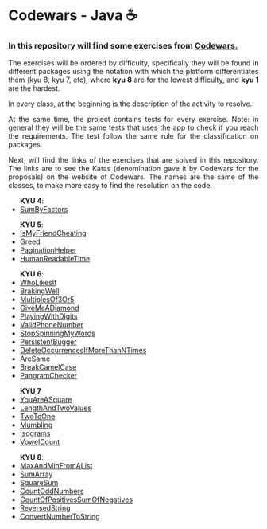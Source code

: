# Codewars - Java ☕

<h3>In this repository will find some exercises from <a href="https://www.codewars.com/">Codewars.</a></h3>
<p align="justify">The exercises will be ordered by difficulty, specifically they will be found in different packages using the notation with which the platform differentiates them (kyu 8, kyu 7, etc), where <b>kyu 8</b> are for the lowest difficulty, and <b>kyu 1</b> are the hardest.</p>
<p align="justify">In every class, at the beginning is the description of the activity to resolve.</p>

<p align="justify">At the same time, the project contains tests for every exercise. Note: in general they will be the same tests that uses the app to check if you reach the requirements. The test follow the same rule for the classification on packages.</p>

<p align="justify">Next, will find the links of the exercises that are solved in this repository. The links are to see the Katas (denomination gave it by Codewars for the proposals) on the website of Codewars. The names are the same of the classes, to make more easy to find the resolution on the code.</p>
<ul>
    <b>KYU 4</b>:
    <li><a href="https://www.codewars.com/kata/54d496788776e49e6b00052f/train/java">SumByFactors</a></li>
</ul>
<ul>
    <b>KYU 5</b>:
    <li><a href="https://www.codewars.com/kata/5547cc7dcad755e480000004/train/java">IsMyFriendCheating</a></li>
    <li><a href="https://www.codewars.com/kata/5270d0d18625160ada0000e4/train/java">Greed</a></li>
    <li><a href="https://www.codewars.com/kata/515bb423de843ea99400000a/train/java">PaginationHelper</a></li>
    <li><a href="https://www.codewars.com/kata/52685f7382004e774f0001f7/train/java">HumanReadableTime</a></li>
</ul>
<ul>
    <b>KYU 6</b>:
    <li><a href="https://www.codewars.com/kata/5266876b8f4bf2da9b000362/train/java">WhoLikesIt</a></li>
    <li><a href="https://www.codewars.com/kata/565c0fa6e3a7d39dee000125/train/java">BrakingWell</a></li>
    <li><a href="https://www.codewars.com/kata/514b92a657cdc65150000006/train/java">MultiplesOf3Or5</a></li>
    <li><a href="https://www.codewars.com/kata/5503013e34137eeeaa001648/train/java">GiveMeADiamond</a></li>
    <li><a href="https://www.codewars.com/kata/5552101f47fc5178b1000050/train/java">PlayingWithDigits</a></li>
    <li><a href="https://www.codewars.com/kata/525f47c79f2f25a4db000025/train/java">ValidPhoneNumber</a></li>
    <li><a href="https://www.codewars.com/kata/5264d2b162488dc400000001/train/java">StopSpinningMyWords</a></li>
    <li><a href="https://www.codewars.com/kata/54ba84be607a92aa900000f1/train/java">PersistentBugger</a></li>
    <li><a href="https://www.codewars.com/kata/54ba84be607a92aa900000f1/train/java">DeleteOccurrencesIfMoreThanNTimes</a></li>
    <li><a href="https://www.codewars.com/kata/550498447451fbbd7600041c/train/java">AreSame</a></li>
    <li><a href="https://www.codewars.com/kata/5208f99aee097e6552000148/train/java">BreakCamelCase</a></li>
    <li><a href="https://www.codewars.com/kata/545cedaa9943f7fe7b000048/train/java">PangramChecker</a></li>
</ul>
<ul>
    <b>KYU 7</b>
    <li><a href="https://www.codewars.com/kata/54c27a33fb7da0db0100040e/train/java">YouAreASquare</a></li>
    <li><a href="https://www.codewars.com/kata/62a611067274990047f431a8/train/java">LengthAndTwoValues</a></li>
    <li><a href="https://www.codewars.com/kata/5656b6906de340bd1b0000ac/train/java">TwoToOne</a></li>
    <li><a href="https://www.codewars.com/kata/5667e8f4e3f572a8f2000039/train/java">Mumbling</a></li>
    <li><a href="https://www.codewars.com/kata/54ba84be607a92aa900000f1/train/java">Isograms</a></li>
    <li><a href="https://www.codewars.com/kata/54ff3102c1bad923760001f3/train/java">VowelCount</a></li>
</ul>
<ul>
    <b>KYU 8</b>:
    <li><a href="https://www.codewars.com/kata/577a98a6ae28071780000989/train/java">MaxAndMinFromAList</a></li>
    <li><a href="https://www.codewars.com/kata/53dc54212259ed3d4f00071c/train/java">SumArray</a></li>
    <li><a href="https://www.codewars.com/kata/515e271a311df0350d00000f/train/java">SquareSum</a></li>
    <li><a href="https://www.codewars.com/kata/59342039eb450e39970000a6/train/java">CountOddNumbers</a></li>
    <li><a href="https://www.codewars.com/kata/576bb71bbbcf0951d5000044/train/java">CountOfPositivesSumOfNegatives</a></li>
    <li><a href="https://www.codewars.com/kata/5168bb5dfe9a00b126000018/train/java">ReversedString</a></li>
    <li><a href="https://www.codewars.com/kata/5265326f5fda8eb1160004c8/train/java">ConvertNumberToString</a></li>
</ul>

